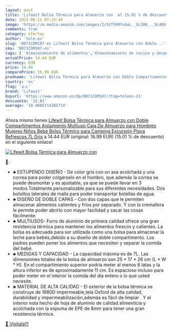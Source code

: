 ```yaml
---
layout: post
title: 'Lifewit Bolsa Térmica para Almuerzo con  al 15.01 % de descuento'
date: 2021-06-11 07:15:44
image: 'https://m.media-amazon.com/images/I/51f599YvGwL._SL500_._SL400_.jpg'
comments: true
category: ofertas
author: 'tole.es'
slug: 'B071CDM187-es Lifewit Bolsa Térmica para Almuerzo con Doble...'
sku: 'B071CDM187-es'
tags: [ 'Almacenamiento de alimentos','Almacenamiento de cocina y despensa','Bolsas térmicas','Hogar y cocina','Porta alimentos','bebé','lifewit', ]
actualPrice: 14.44 EUR
currency: EUR
price: 14.44
comparePrice: 16.99 EUR
prodname: 'Lifewit Bolsa Térmica para Almuerzo con Doble Compartimentos Aislamiento Multiuso Caja De Almuerzo para Hombres Mujeres Niños Bebé Bolso Térmico para Camping Excursión Playa Refrescos 7L  Gris'
country: 'es'
flag: '🇪🇸'
brand: 'Lifewit'
buyurl: 'https://www.amazon.es/dp/B071CDM187/?tag=tolees-21'
descuento: '15.01'
average: '10.9685714285714'
---
```


Ahora mismo tienes [Lifewit Bolsa Térmica para Almuerzo con Doble Compartimentos Aislamiento Multiuso Caja De Almuerzo para Hombres Mujeres Niños Bebé Bolso Térmico para Camping Excursión Playa Refrescos 7L  Gris](https://www.amazon.es/dp/B071CDM187/?tag=tolees-21) a 14.44 EUR (original: 16.99 EUR) (15.01 %  de descuento) en el siguiente enlace!

[![Lifewit Bolsa Térmica para Almuerzo con ](https://m.media-amazon.com/images/I/51f599YvGwL._SL500_._SL400_.jpg)](https://www.amazon.es/dp/B071CDM187/?tag=tolees-21)

🔎:

- ♣ ESTUPENDO DISEÑO - De color gris con un asa acolchada y una correa para poder colgárselo en el hombro, que además la correa se puede desmontar y es ajustable, ya que se puede llevar en 3 modos.Totalmente personalizable para sus diferentes necesidades. Dos bolsillos laterales de malla para poder transportar botellas de agua.
- ♣ DISEÑO DE DOBLE CAPAS - Con dos capas que le permiten almacenar alimentos calientes y fríos por separado. Y con la cremallera le permite poder abrirlo con mayor facilidad y sacar las cosas fácilmente.
- ♣ MULTIUSOS- Forro de aluminio de primera calidad ofrece una gran resistencia térmica para mantener los alimentos frescos y calientes. La bolsa es adecuada para ser utilizada como una bolsa para almacenar la leche para bebés,debido a su diseño de doble compartimento. Los padres pueden poner los alimentos que necesiten y separar la comida del bebé.
- ♣ MEDIDAS Y CAPACIDAD - La capacidad máxima es de 7L. Las dimensiones totales de la bolsa de almuerzo son 25 * 17 * 26 cm (L * W * H). En el compartimiento superior podría meter al menos 6 latas y la altura inferior es de aproximadamente 11 cm. Es espacioso incluso para poder meter en el interior la comida del día entero o lo que usted necesite.
- ♣ MATERIAL DE ALTA CALIDAD - El exterior de la bolsa térmica se construye de 1680D impermeable,tela Oxford de alta calidad, durabilidad y impermeabilización,además es fácil de limpiar . Y el interior esta hecho de hoja de aluminio de calidad alimenticia y acolchada con la espuma de EPE de 8mm para tener una gran resistencia térmica.

[🛒 Visítala!!!](https://www.amazon.es/dp/B071CDM187/?tag=tolees-21)
